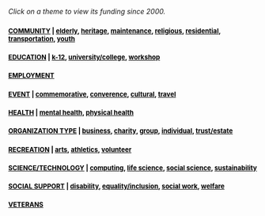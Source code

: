 <head>
    <style type="text/css">
       a:link {color: black;}      /* unvisited link */
       a:visited {color: black;}   /* visited link */
       a:hover {color: blue;}     /* mouse over link */
       a:active {color: black;}    /* selected link */
    </style>
</head>

*Click on a theme to view its funding since 2000.*

### <font size="2"><a href="https://jpskycak.github.io/360Giving-Challenge/community.html">COMMUNITY</a></font><font size="2" color="black"><font size="2" color="black"> | <a href="https://jpskycak.github.io/360Giving-Challenge/community-elderly.html">elderly</a>, <a href="https://jpskycak.github.io/360Giving-Challenge/community-heritage.html">heritage</a>, <a href="https://jpskycak.github.io/360Giving-Challenge/community-maintenance.html">maintenance</a>, <a href="https://jpskycak.github.io/360Giving-Challenge/community-religious.html">religious</a>, <a href="https://jpskycak.github.io/360Giving-Challenge/community-residential.html">residential</a>, <a href="https://jpskycak.github.io/360Giving-Challenge/community-transportation.html">transportation</a>, <a href="https://jpskycak.github.io/360Giving-Challenge/community-youth.html">youth</a></font>
### <font size="2"><a href="https://jpskycak.github.io/360Giving-Challenge/education.html">EDUCATION</a></font><font size="2" color="black"><font size="2" color="black"> | <a href="https://jpskycak.github.io/360Giving-Challenge/education-k-12.html">k-12</a>, <a href="https://jpskycak.github.io/360Giving-Challenge/education-universitycollege.html">university/college</a>, <a href="https://jpskycak.github.io/360Giving-Challenge/education-workshop.html">workshop</a></font>
### <font size="2"><a href="https://jpskycak.github.io/360Giving-Challenge/employment.html">EMPLOYMENT</a></font><font size="2" color="black">
### <font size="2"><a href="https://jpskycak.github.io/360Giving-Challenge/event.html">EVENT</a></font><font size="2" color="black"><font size="2" color="black"> | <a href="https://jpskycak.github.io/360Giving-Challenge/event-commemorative.html">commemorative</a>, <a href="https://jpskycak.github.io/360Giving-Challenge/event-converence.html">converence</a>, <a href="https://jpskycak.github.io/360Giving-Challenge/event-cultural.html">cultural</a>, <a href="https://jpskycak.github.io/360Giving-Challenge/event-travel.html">travel</a></font>
### <font size="2"><a href="https://jpskycak.github.io/360Giving-Challenge/health.html">HEALTH</a></font><font size="2" color="black"><font size="2" color="black"> | <a href="https://jpskycak.github.io/360Giving-Challenge/health-mentalhealth.html">mental health</a>, <a href="https://jpskycak.github.io/360Giving-Challenge/health-physicalhealth.html">physical health</a></font>
### <font size="2"><a href="https://jpskycak.github.io/360Giving-Challenge/organizationtype.html">ORGANIZATION TYPE</a></font><font size="2" color="black"><font size="2" color="black"> | <a href="https://jpskycak.github.io/360Giving-Challenge/organizationtype-business.html">business</a>, <a href="https://jpskycak.github.io/360Giving-Challenge/organizationtype-charity.html">charity</a>, <a href="https://jpskycak.github.io/360Giving-Challenge/organizationtype-group.html">group</a>, <a href="https://jpskycak.github.io/360Giving-Challenge/organizationtype-individual.html">individual</a>, <a href="https://jpskycak.github.io/360Giving-Challenge/organizationtype-trustestate.html">trust/estate</a></font>
### <font size="2"><a href="https://jpskycak.github.io/360Giving-Challenge/recreation.html">RECREATION</a></font><font size="2" color="black"><font size="2" color="black"> | <a href="https://jpskycak.github.io/360Giving-Challenge/recreation-arts.html">arts</a>, <a href="https://jpskycak.github.io/360Giving-Challenge/recreation-athletics.html">athletics</a>, <a href="https://jpskycak.github.io/360Giving-Challenge/recreation-volunteer.html">volunteer</a></font>
### <font size="2"><a href="https://jpskycak.github.io/360Giving-Challenge/sciencetechnology.html">SCIENCE/TECHNOLOGY</a></font><font size="2" color="black"><font size="2" color="black"> | <a href="https://jpskycak.github.io/360Giving-Challenge/sciencetechnology-computing.html">computing</a>, <a href="https://jpskycak.github.io/360Giving-Challenge/sciencetechnology-lifescience.html">life science</a>, <a href="https://jpskycak.github.io/360Giving-Challenge/sciencetechnology-socialscience.html">social science</a>, <a href="https://jpskycak.github.io/360Giving-Challenge/sciencetechnology-sustainability.html">sustainability</a></font>
### <font size="2"><a href="https://jpskycak.github.io/360Giving-Challenge/socialsupport.html">SOCIAL SUPPORT</a></font><font size="2" color="black"><font size="2" color="black"> | <a href="https://jpskycak.github.io/360Giving-Challenge/socialsupport-disability.html">disability</a>, <a href="https://jpskycak.github.io/360Giving-Challenge/socialsupport-equalityinclusion.html">equality/inclusion</a>, <a href="https://jpskycak.github.io/360Giving-Challenge/socialsupport-socialwork.html">social work</a>, <a href="https://jpskycak.github.io/360Giving-Challenge/socialsupport-welfare.html">welfare</a></font>
### <font size="2"><a href="https://jpskycak.github.io/360Giving-Challenge/veterans.html">VETERANS</a></font><font size="2" color="black">
